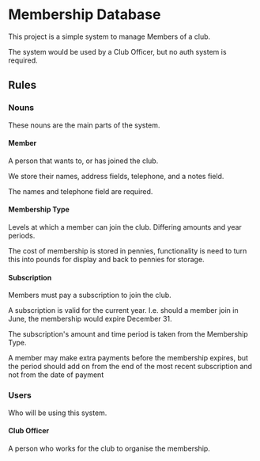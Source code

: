 # Membership Database 

This project is a simple system to manage Members of a club. 

The system would be used by a Club Officer, but no auth system is required. 

## Rules 

### Nouns

These nouns are the main parts of the system. 

#### Member 

A person that wants to, or has joined the club. 

We store their names, address fields, telephone, and a notes field. 

The names and telephone field are required. 

#### Membership Type 

Levels at which a member can join the club. Differing amounts and year periods. 

The cost of membership is stored in pennies, functionality is need to turn this into pounds for display and back to pennies for storage. 

#### Subscription

Members must pay a subscription to join the club. 

A subscription is valid for the current year. I.e. should a member join in June, the membership would expire December 31. 

The subscription's amount and time period is taken from the Membership Type. 

A member may make extra payments before the membership expires, but the period should add on from the end of the most recent subscription and not from the date of payment

### Users 

Who will be using this system. 

#### Club Officer

A person who works for the club to organise the membership. 

